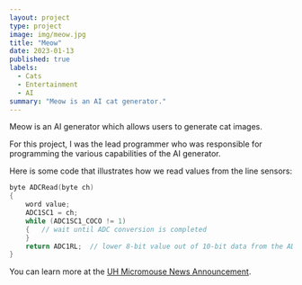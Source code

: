 ```yaml
---
layout: project
type: project
image: img/meow.jpg
title: "Meow"
date: 2023-01-13
published: true
labels:
  - Cats
  - Entertainment
  - AI
summary: "Meow is an AI cat generator."
---
```


Meow is an AI generator which allows users to generate cat images.

For this project, I was the lead programmer who was responsible for programming the various capabilities of the AI generator.

Here is some code that illustrates how we read values from the line sensors:

```cpp
byte ADCRead(byte ch)
{
    word value;
    ADC1SC1 = ch;
    while (ADC1SC1_COCO != 1)
    {   // wait until ADC conversion is completed   
    }
    return ADC1RL;  // lower 8-bit value out of 10-bit data from the ADC
}
```

You can learn more at the [UH Micromouse News Announcement](https://manoa.hawaii.edu/news/article.php?aId=2857).
